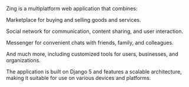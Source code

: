 Zing is a multiplatform web application that combines:

Marketplace for buying and selling goods and services.

Social network for communication, content sharing, and user interaction.

Messenger for convenient chats with friends, family, and colleagues.

And much more, including customized tools for users, businesses, and organizations.


The application is built on Django 5 and features a scalable architecture, making it suitable for use on various devices and platforms.